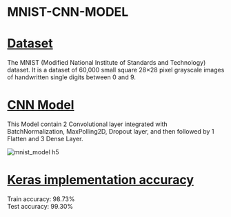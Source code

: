 # MNIST-CNN-MODEL

<h1><u> Dataset </u></h1>
The MNIST (Modified National Institute of Standards and Technology) dataset. It is a dataset of 60,000 small square 28×28 pixel grayscale images of handwritten single digits between 0 and 9.

<h1><u>CNN Model</u></h1>
This Model contain 2 Convolutional layer integrated with BatchNormalization, MaxPolling2D, Dropout layer, and then followed by 1 Flatten and 3 Dense Layer.

![mnist_model h5](https://user-images.githubusercontent.com/80332356/211201308-a9e5d067-1023-46c5-9d9b-a914d4b50ff4.png)

<h1><u>Keras implementation accuracy</u></h1>
Train accuracy: 98.73% <br>
Test accuracy: 99.30%


